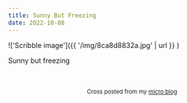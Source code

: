 ```yaml
---
title: Sunny But Freezing
date: 2022-10-08
---
```

!['Scribble image']({{ '/img/8ca8d8832a.jpg' | url }} )
<br>
<p>Sunny but freezing</p>
<br>
<br>
<center><small>Cross posted from my <a href='http://micro.blog/joshnicholas'>micro blog</a></small></center>
<br>
    
